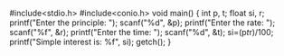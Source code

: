 #include<stdio.h>
#include<conio.h>
void main()
{
    int p, t;
    float si, r;
    printf("Enter the principle: ");
    scanf("%d", &p);
    printf("Enter the rate: ");
    scanf("%f", &r);
    printf("Enter the time: ");
    scanf("%d", &t);
    si=(p*t*r)/100;
    printf("Simple interest is: %f", si);
    getch();
}
